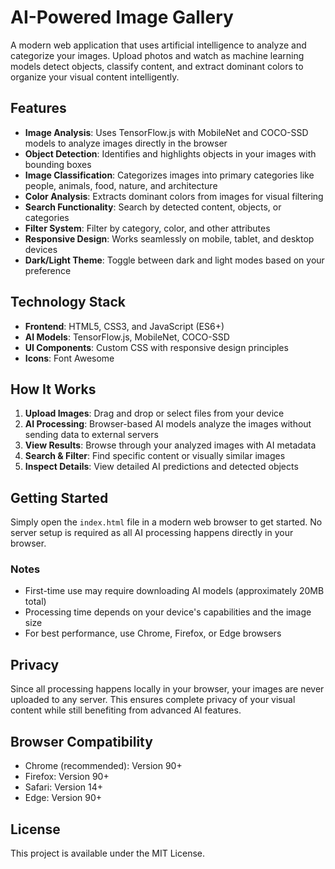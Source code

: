 # AI-Powered Image Gallery

A modern web application that uses artificial intelligence to analyze and categorize your images. Upload photos and watch as machine learning models detect objects, classify content, and extract dominant colors to organize your visual content intelligently.

## Features

- **Image Analysis**: Uses TensorFlow.js with MobileNet and COCO-SSD models to analyze images directly in the browser
- **Object Detection**: Identifies and highlights objects in your images with bounding boxes
- **Image Classification**: Categorizes images into primary categories like people, animals, food, nature, and architecture
- **Color Analysis**: Extracts dominant colors from images for visual filtering
- **Search Functionality**: Search by detected content, objects, or categories
- **Filter System**: Filter by category, color, and other attributes
- **Responsive Design**: Works seamlessly on mobile, tablet, and desktop devices
- **Dark/Light Theme**: Toggle between dark and light modes based on your preference

## Technology Stack

- **Frontend**: HTML5, CSS3, and JavaScript (ES6+)
- **AI Models**: TensorFlow.js, MobileNet, COCO-SSD
- **UI Components**: Custom CSS with responsive design principles
- **Icons**: Font Awesome

## How It Works

1. **Upload Images**: Drag and drop or select files from your device
2. **AI Processing**: Browser-based AI models analyze the images without sending data to external servers
3. **View Results**: Browse through your analyzed images with AI metadata
4. **Search & Filter**: Find specific content or visually similar images
5. **Inspect Details**: View detailed AI predictions and detected objects

## Getting Started

Simply open the `index.html` file in a modern web browser to get started. No server setup is required as all AI processing happens directly in your browser.

### Notes

- First-time use may require downloading AI models (approximately 20MB total)
- Processing time depends on your device's capabilities and the image size
- For best performance, use Chrome, Firefox, or Edge browsers

## Privacy

Since all processing happens locally in your browser, your images are never uploaded to any server. This ensures complete privacy of your visual content while still benefiting from advanced AI features.

## Browser Compatibility

- Chrome (recommended): Version 90+
- Firefox: Version 90+
- Safari: Version 14+
- Edge: Version 90+

## License

This project is available under the MIT License. 